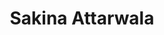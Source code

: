 ---
layout: people-layout
title: Sakina Attarwala
designation: Researcher
email: sakina@fieldsofview.in
description: Sakina is a visual designer grounded in problem-solving through storytelling. She has a background of working for and alongside diverse vulnerable communities, making her a strong advocate for inclusivity. Aiming to bridge these gaps and to help amplify the voices of those often marginalised. At FOV, she aims to find new ways to address and solve for disparities leveraging visual expression.
img: sakina.png
category: team
ide: sakina
permalink: /team/sakina/
---